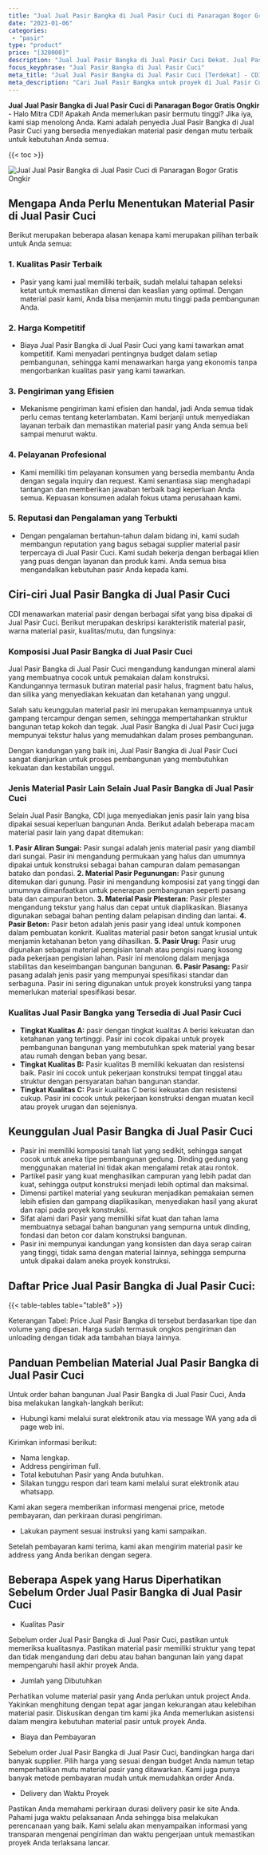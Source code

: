 ```yaml
---
title: "Jual Jual Pasir Bangka di Jual Pasir Cuci di Panaragan Bogor Gratis Ongkir"
date: "2023-01-06"
categories:
 - "pasir"
type: "product"
price: "[320000]"
description: "Jual Jual Pasir Bangka di Jual Pasir Cuci Dekat. Jual Pasir Bangka ini sering dipakai dalam proyek konstruksi sebagai bahan campuran yang berkualitas dan bersih. Kontak kami untuk mendapatkan informasi lebih lanjut."
focus_keyphrase: "Jual Pasir Bangka di Jual Pasir Cuci"
meta_title: "Jual Jual Pasir Bangka di Jual Pasir Cuci [Terdekat] - CDI"
meta_description: "Cari Jual Pasir Bangka untuk proyek di Jual Pasir Cuci? Kami menyediakan Jual Pasir Bangka berkualitas untuk bahan campuran. Raih penawaran terbaik sekarang."
---
```


**Jual Jual Pasir Bangka di Jual Pasir Cuci di Panaragan Bogor Gratis Ongkir** - Halo Mitra CDI! Apakah Anda memerlukan pasir bermutu tinggi? Jika iya, kami siap menolong Anda. Kami adalah penyedia Jual Pasir Bangka di Jual Pasir Cuci yang bersedia menyediakan material pasir dengan mutu terbaik untuk kebutuhan Anda semua.

{{< toc >}}

![Jual Jual Pasir Bangka di Jual Pasir Cuci di Panaragan Bogor Gratis Ongkir](/images/pasir/pasir-bangunan-43.jpg)

## Mengapa Anda Perlu Menentukan Material Pasir di Jual Pasir Cuci

Berikut merupakan beberapa alasan kenapa kami merupakan pilihan terbaik untuk Anda semua:

### 1. Kualitas Pasir Terbaik

*   Pasir yang kami jual memiliki terbaik, sudah melalui tahapan seleksi ketat untuk memastikan dimensi dan keaslian yang optimal. Dengan material pasir kami, Anda bisa menjamin mutu tinggi pada pembangunan Anda.

### 2. Harga Kompetitif

*   Biaya Jual Pasir Bangka di Jual Pasir Cuci yang kami tawarkan amat kompetitif. Kami menyadari pentingnya budget dalam setiap pembangunan, sehingga kami menawarkan harga yang ekonomis tanpa mengorbankan kualitas pasir yang kami tawarkan.

### 3. Pengiriman yang Efisien

*   Mekanisme pengiriman kami efisien dan handal, jadi Anda semua tidak perlu cemas tentang keterlambatan. Kami berjanji untuk menyediakan layanan terbaik dan memastikan material pasir yang Anda semua beli sampai menurut waktu.

### 4. Pelayanan Profesional

*   Kami memiliki tim pelayanan konsumen yang bersedia membantu Anda dengan segala inquiry dan request. Kami senantiasa siap menghadapi tantangan dan memberikan jawaban terbaik bagi keperluan Anda semua. Kepuasan konsumen adalah fokus utama perusahaan kami.

### 5. Reputasi dan Pengalaman yang Terbukti

*   Dengan pengalaman bertahun-tahun dalam bidang ini, kami sudah membangun reputation yang bagus sebagai supplier material pasir terpercaya di Jual Pasir Cuci. Kami sudah bekerja dengan berbagai klien yang puas dengan layanan dan produk kami. Anda semua bisa mengandalkan kebutuhan pasir Anda kepada kami.

## Ciri-ciri Jual Pasir Bangka di Jual Pasir Cuci

CDI menawarkan material pasir dengan berbagai sifat yang bisa dipakai di Jual Pasir Cuci. Berikut merupakan deskripsi karakteristik material pasir, warna material pasir, kualitas/mutu, dan fungsinya:

### Komposisi Jual Pasir Bangka di Jual Pasir Cuci

Jual Pasir Bangka di Jual Pasir Cuci mengandung kandungan mineral alami yang membuatnya cocok untuk pemakaian dalam konstruksi. Kandungannya termasuk butiran material pasir halus, fragment batu halus, dan silika yang menyediakan kekuatan dan ketahanan yang unggul.

Salah satu keunggulan material pasir ini merupakan kemampuannya untuk gampang tercampur dengan semen, sehingga mempertahankan struktur bangunan tetap kokoh dan tegak. Jual Pasir Bangka di Jual Pasir Cuci juga mempunyai tekstur halus yang memudahkan dalam proses pembangunan.

Dengan kandungan yang baik ini, Jual Pasir Bangka di Jual Pasir Cuci sangat dianjurkan untuk proses pembangunan yang membutuhkan kekuatan dan kestabilan unggul.

### Jenis Material Pasir Lain Selain Jual Pasir Bangka di Jual Pasir Cuci

Selain Jual Pasir Bangka, CDI juga menyediakan jenis pasir lain yang bisa dipakai sesuai keperluan bangunan Anda. Berikut adalah beberapa macam material pasir lain yang dapat ditemukan:

**1\. Pasir Aliran Sungai:** Pasir sungai adalah jenis material pasir yang diambil dari sungai. Pasir ini mengandung permukaan yang halus dan umumnya dipakai untuk konstruksi sebagai bahan campuran dalam pemasangan batako dan pondasi.
**2\. Material Pasir Pegunungan:** Pasir gunung ditemukan dari gunung. Pasir ini mengandung komposisi zat yang tinggi dan umumnya dimanfaatkan untuk penerapan pembangunan seperti pasang bata dan campuran beton.
**3\. Material Pasir Plesteran:** Pasir plester mengandung tekstur yang halus dan cepat untuk diaplikasikan. Biasanya digunakan sebagai bahan penting dalam pelapisan dinding dan lantai.
**4\. Pasir Beton:** Pasir beton adalah jenis pasir yang ideal untuk komponen dalam pembuatan konkrit. Kualitas material pasir beton sangat krusial untuk menjamin ketahanan beton yang dihasilkan.
**5\. Pasir Urug:** Pasir urug digunakan sebagai material pengisian tanah atau pengisi ruang kosong pada pekerjaan pengisian lahan. Pasir ini menolong dalam menjaga stabilitas dan keseimbangan bangunan bangunan.
**6\. Pasir Pasang:** Pasir pasang adalah jenis pasir yang mempunyai spesifikasi standar dan serbaguna. Pasir ini sering digunakan untuk proyek konstruksi yang tanpa memerlukan material spesifikasi besar.

### Kualitas Jual Pasir Bangka yang Tersedia di Jual Pasir Cuci

*   **Tingkat Kualitas A:** pasir dengan tingkat kualitas A berisi kekuatan dan ketahanan yang tertinggi. Pasir ini cocok dipakai untuk proyek pembangunan bangunan yang membutuhkan spek material yang besar atau rumah dengan beban yang besar.
*   **Tingkat Kualitas B:** Pasir kualitas B memiliki kekuatan dan resistensi baik. Pasir ini cocok untuk pekerjaan konstruksi tempat tinggal atau struktur dengan persyaratan bahan bangunan standar.
*   **Tingkat Kualitas C:** Pasir kualitas C berisi kekuatan dan resistensi cukup. Pasir ini cocok untuk pekerjaan konstruksi dengan muatan kecil atau proyek urugan dan sejenisnya.

## Keunggulan Jual Pasir Bangka di Jual Pasir Cuci

*   Pasir ini memiliki komposisi tanah liat yang sedikit, sehingga sangat cocok untuk aneka tipe pembangunan gedung. Dinding gedung yang menggunakan material ini tidak akan mengalami retak atau rontok.
*   Partikel pasir yang kuat menghasilkan campuran yang lebih padat dan kuat, sehingga output konstruksi menjadi lebih optimal dan maksimal.
*   Dimensi partikel material yang seukuran menjadikan pemakaian semen lebih efisien dan gampang diaplikasikan, menyediakan hasil yang akurat dan rapi pada proyek konstruksi.
*   Sifat alami dari Pasir yang memiliki sifat kuat dan tahan lama membuatnya sebagai bahan bangunan yang sempurna untuk dinding, fondasi dan beton cor dalam konstruksi bangunan.
*   Pasir ini mempunyai kandungan yang konsisten dan daya serap cairan yang tinggi, tidak sama dengan material lainnya, sehingga sempurna untuk dipakai dalam aneka proyek konstruksi.

## Daftar Price Jual Pasir Bangka di Jual Pasir Cuci:

{{< table-tables table="table8" >}}

Keterangan Tabel: Price Jual Pasir Bangka di tersebut berdasarkan tipe dan volume yang dipesan. Harga sudah termasuk ongkos pengiriman dan unloading dengan tidak ada tambahan biaya lainnya.

## Panduan Pembelian Material Jual Pasir Bangka di Jual Pasir Cuci

Untuk order bahan bangunan Jual Pasir Bangka di Jual Pasir Cuci, Anda bisa melakukan langkah-langkah berikut:

*   Hubungi kami melalui surat elektronik atau via message WA yang ada di page web ini.

Kirimkan informasi berikut:

*   Nama lengkap.
*   Address pengiriman full.
*   Total kebutuhan Pasir yang Anda butuhkan.
*   Silakan tunggu respon dari team kami melalui surat elektronik atau whatsapp.

Kami akan segera memberikan informasi mengenai price, metode pembayaran, dan perkiraan durasi pengiriman.
*   Lakukan payment sesuai instruksi yang kami sampaikan.

Setelah pembayaran kami terima, kami akan mengirim material pasir ke address yang Anda berikan dengan segera.

## Beberapa Aspek yang Harus Diperhatikan Sebelum Order Jual Pasir Bangka di Jual Pasir Cuci

*   Kualitas Pasir

Sebelum order Jual Pasir Bangka di Jual Pasir Cuci, pastikan untuk memeriksa kualitasnya. Pastikan material pasir memiliki struktur yang tepat dan tidak mengandung dari debu atau bahan bangunan lain yang dapat mempengaruhi hasil akhir proyek Anda.
*   Jumlah yang Dibutuhkan

Perhatikan volume material pasir yang Anda perlukan untuk project Anda. Yakinkan menghitung dengan tepat agar jangan kekurangan atau kelebihan material pasir. Diskusikan dengan tim kami jika Anda memerlukan asistensi dalam mengira kebutuhan material pasir untuk proyek Anda.
*   Biaya dan Pembayaran

Sebelum order Jual Pasir Bangka di Jual Pasir Cuci, bandingkan harga dari banyak supplier. Pilih harga yang sesuai dengan budget Anda namun tetap memperhatikan mutu material pasir yang ditawarkan. Kami juga punya banyak metode pembayaran mudah untuk memudahkan order Anda.
*   Delivery dan Waktu Proyek

Pastikan Anda memahami perkiraan durasi delivery pasir ke site Anda. Pahami juga waktu pelaksanaan Anda sehingga bisa melakukan perencanaan yang baik. Kami selalu akan menyampaikan informasi yang transparan mengenai pengiriman dan waktu pengerjaan untuk memastikan proyek Anda terlaksana lancar.